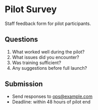 # Pilot Survey

Staff feedback form for pilot participants.

## Questions
1. What worked well during the pilot?
2. What issues did you encounter?
3. Was training sufficient?
4. Any suggestions before full launch?

## Submission
- Send responses to ops@example.com
- Deadline: within 48 hours of pilot end
